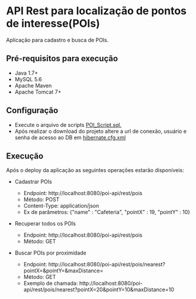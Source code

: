 API Rest para localização de pontos de interesse(POIs)
======================================================

Aplicação para cadastro e busca de POIs.

Pré-requisitos para execução
-------------------------------------------------------
 * Java 1.7+
 * MySQL 5.6
 * Apache Maven
 * Apache Tomcat 7+

Configuração
-------------------------------------------------------
* Execute o arquivo de scripts [POI_Script.sql.](https://github.com/danielcoelho11/xy-inc/blob/master/sqlScripts/POI_Script.sql)
* Após realizar o download do projeto altere a url de conexão, usuário e senha de acesso ao DB em [hibernate.cfg.xml](https://github.com/danielcoelho11/xy-inc/blob/master/poi-api/src/main/resources/hibernate.cfg.xml)
 
Execução
-------------------------------------------------------
Após o deploy da aplicação as seguintes operações estarão disponíveis:

* Cadastrar POIs
  * Endpoint: http://localhost:8080/poi-api/rest/pois
  * Método: POST
  * Content-Type: application/json
  * Ex de parâmetros: {"name" : "Cafeteria", "pointX" : 19, "pointY" : 10}

* Recuperar todos os POIs
  * Endpoint: http://localhost:8080/poi-api/rest/pois
  * Método: GET
  
* Buscar POIs por proximidade
  * Endpoint: http://localhost:8080/poi-api/rest/pois/nearest?pointX=&pointY=&maxDistance=
  * Método: GET
  * Exemplo de chamada: http://localhost:8080/poi-api/rest/pois/nearest?pointX=20&pointY=10&maxDistance=10
